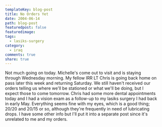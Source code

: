 ```yaml
---
templateKey: blog-post
title: No Orders Yet
date: 2004-06-14
path: blog-post
featuredpost: false
featuredimage:
tags:
  - lasiks-surgery
category:
  - iraq
comments: true
share: true
---
```


Not much going on today. Michelle's come out to visit and is staying through Wednesday morning. My fellow IRR LT Chris is going back home on pass later this week and returning Saturday. We still haven't received our orders telling us where we'll be stationed or what we'll be doing, but I expect those to come tomorrow. Chris had some more dental appointments today and I had a vision exam as a follow-up to my lasiks surgery I had back in early May. Everything seems fine with my eyes, which is a good thing; 20/20 and 20/15 or so, although they're frequently in need of lubricating drops. I have some other info but I'll put it into a separate post since it's unrelated to me and my orders.
